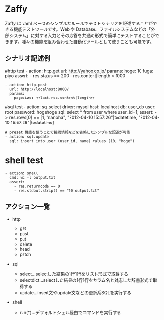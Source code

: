 Zaffy
=====

Zaffy は yaml ベースのシンプルなルールでテストシナリオを記述することができる機能テストツールです。Web や Database、ファイルシステムなどの「外部システム」に対する入力とその応答を共通の形式で簡単にテストすることができます。種々の機能を組み合わせた自動化ツールとして使うことも可能です。

シナリオ記述例
--------------
#http test
    - action: http.get
      url: http://yahoo.co.jp/
      params:
        hoge: 10
        fuga: piyo
      assert:
        - res.status == 200
        - res.content|length > 1000

    - action: http.post
      url: http://localhost:8000/
      params:
        pagesize: <<last.res.content|length>>

#sql test
    - action: sql.select
      driver: mysql
      host: localhost
      db: user_db
      user: root
      password: hogehoge
      sql: select * from user where user_id=1;
      assert:
       - >
        res.rows[0] ==
          [1, "nanoha", "2012-04-10 15:57:26"|todatetime, "2012-04-10 15:57:26"|todatetime]

    # preset 機能を使うことで接続情報などを省略したシンプルな記述が可能
    - action: sql.update
      sql: insert into user (user_id, name) values (10, "hoge")

# shell test
    - action: shell
      cmd: wc -l output.txt
      assert:
        - res.returncode == 0
        - res.stdout.strip() == "50 output.txt"

アクション一覧
--------------
* http
    * get
    * post
    * put
    * delete
    * head
    * patch

* sql
    * select…selectした結果の1行1行をリスト形式で取得する
    * selectdict…selectした結果の1行1行をカラム名と対応した辞書形式で取得する
    * update…insert文やupdate文などの更新系SQLを実行する

* shell
    * run(*)…デフォルトシェル経由でコマンドを実行する

